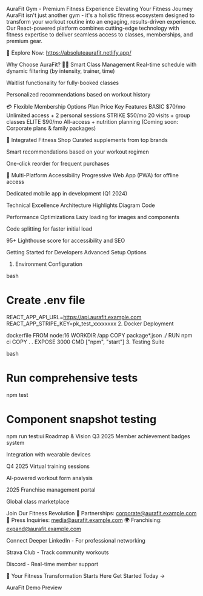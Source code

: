 AuraFit Gym - Premium Fitness Experience
Elevating Your Fitness Journey
AuraFit isn't just another gym - it's a holistic fitness ecosystem designed to transform your workout routine into an engaging, results-driven experience. Our React-powered platform combines cutting-edge technology with fitness expertise to deliver seamless access to classes, memberships, and premium gear.

🔗 Explore Now: https://absoluteaurafit.netlify.app/

Why Choose AuraFit?
🏋️‍♂️ Smart Class Management
Real-time schedule with dynamic filtering (by intensity, trainer, time)

Waitlist functionality for fully-booked classes

Personalized recommendations based on workout history

💳 Flexible Membership Options
Plan	Price	Key Features
BASIC	$70/mo	Unlimited access + 2 personal sessions
STRIKE	$50/mo	20 visits + group classes
ELITE	$90/mo	All-access + nutrition planning
(Coming soon: Corporate plans & family packages)

🛒 Integrated Fitness Shop
Curated supplements from top brands

Smart recommendations based on your workout regimen

One-click reorder for frequent purchases

📱 Multi-Platform Accessibility
Progressive Web App (PWA) for offline access

Dedicated mobile app in development (Q1 2024)

Technical Excellence
Architecture Highlights
Diagram
Code






Performance Optimizations
Lazy loading for images and components

Code splitting for faster initial load

95+ Lighthouse score for accessibility and SEO

Getting Started for Developers
Advanced Setup Options
1. Environment Configuration

bash
# Create .env file
REACT_APP_API_URL=https://api.aurafit.example.com
REACT_APP_STRIPE_KEY=pk_test_xxxxxxxx
2. Docker Deployment

dockerfile
FROM node:16
WORKDIR /app
COPY package*.json ./
RUN npm ci
COPY . .
EXPOSE 3000
CMD ["npm", "start"]
3. Testing Suite

bash
# Run comprehensive tests
npm test
# Component snapshot testing
npm run test:ui
Roadmap & Vision
Q3 2025
Member achievement badges system

Integration with wearable devices

Q4 2025
Virtual training sessions

AI-powered workout form analysis

2025
Franchise management portal

Global class marketplace

Join Our Fitness Revolution
💼 Partnerships: corporate@aurafit.example.com
📢 Press Inquiries: media@aurafit.example.com
🌍 Franchising: expand@aurafit.example.com

Connect Deeper
LinkedIn - For professional networking

Strava Club - Track community workouts

Discord - Real-time member support

🚀 Your Fitness Transformation Starts Here
Get Started Today →

AuraFit Demo Preview
